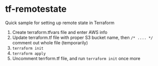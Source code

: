 # tf-remotestate
Quick sample for setting up remote state in Terraform

1. Create terraform.tfvars file and enter AWS info
2. Update terraform.tf file with proper S3 bucket name, then `/* .... */` comment out whole file (temporarily)
3. `terraform init`
4. `terraform apply`
5. Uncomment terrform.tf file, and run `terraform init` once more